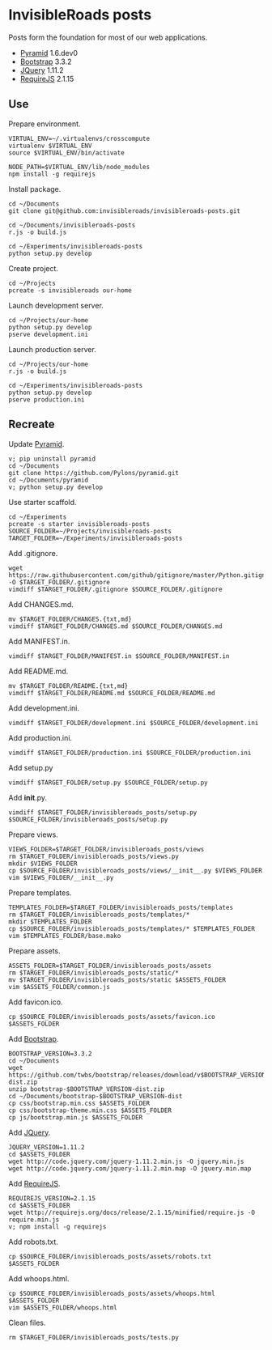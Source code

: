InvisibleRoads posts
====================
Posts form the foundation for most of our web applications.

- [Pyramid](http://docs.pylonsproject.org/en/latest/docs/pyramid.html) 1.6.dev0
- [Bootstrap](http://getbootstrap.com) 3.3.2
- [JQuery](http://jquery.com) 1.11.2
- [RequireJS](http://requirejs.org) 2.1.15


Use
---
Prepare environment.

    VIRTUAL_ENV=~/.virtualenvs/crosscompute
    virtualenv $VIRTUAL_ENV
    source $VIRTUAL_ENV/bin/activate

    NODE_PATH=$VIRTUAL_ENV/lib/node_modules
    npm install -g requirejs

Install package.

    cd ~/Documents
    git clone git@github.com:invisibleroads/invisibleroads-posts.git

    cd ~/Documents/invisibleroads-posts
    r.js -o build.js

    cd ~/Experiments/invisibleroads-posts
    python setup.py develop

Create project.

    cd ~/Projects
    pcreate -s invisibleroads our-home

Launch development server.
    
    cd ~/Projects/our-home
    python setup.py develop
    pserve development.ini

Launch production server.

    cd ~/Projects/our-home
    r.js -o build.js

    cd ~/Experiments/invisibleroads-posts
    python setup.py develop
    pserve production.ini


Recreate
--------
Update [Pyramid](http://docs.pylonsproject.org/en/latest/docs/pyramid.html).

    v; pip uninstall pyramid
    cd ~/Documents
    git clone https://github.com/Pylons/pyramid.git
    cd ~/Documents/pyramid
    v; python setup.py develop

Use starter scaffold.

    cd ~/Experiments
    pcreate -s starter invisibleroads-posts
    SOURCE_FOLDER=~/Projects/invisibleroads-posts
    TARGET_FOLDER=~/Experiments/invisibleroads-posts

Add .gitignore.

    wget https://raw.githubusercontent.com/github/gitignore/master/Python.gitignore -O $TARGET_FOLDER/.gitignore
    vimdiff $TARGET_FOLDER/.gitignore $SOURCE_FOLDER/.gitignore

Add CHANGES.md.

    mv $TARGET_FOLDER/CHANGES.{txt,md}
    vimdiff $TARGET_FOLDER/CHANGES.md $SOURCE_FOLDER/CHANGES.md

Add MANIFEST.in.

    vimdiff $TARGET_FOLDER/MANIFEST.in $SOURCE_FOLDER/MANIFEST.in

Add README.md.

    mv $TARGET_FOLDER/README.{txt,md}
    vimdiff $TARGET_FOLDER/README.md $SOURCE_FOLDER/README.md

Add development.ini.

    vimdiff $TARGET_FOLDER/development.ini $SOURCE_FOLDER/development.ini

Add production.ini.

    vimdiff $TARGET_FOLDER/production.ini $SOURCE_FOLDER/production.ini

Add setup.py

    vimdiff $TARGET_FOLDER/setup.py $SOURCE_FOLDER/setup.py

Add __init__.py.

    vimdiff $TARGET_FOLDER/invisibleroads_posts/setup.py $SOURCE_FOLDER/invisibleroads_posts/setup.py

Prepare views.

    VIEWS_FOLDER=$TARGET_FOLDER/invisibleroads_posts/views
    rm $TARGET_FOLDER/invisibleroads_posts/views.py
    mkdir $VIEWS_FOLDER
    cp $SOURCE_FOLDER/invisibleroads_posts/views/__init__.py $VIEWS_FOLDER
    vim $VIEWS_FOLDER/__init__.py

Prepare templates.

    TEMPLATES_FOLDER=$TARGET_FOLDER/invisibleroads_posts/templates
    rm $TARGET_FOLDER/invisibleroads_posts/templates/*
    mkdir $TEMPLATES_FOLDER
    cp $SOURCE_FOLDER/invisibleroads_posts/templates/* $TEMPLATES_FOLDER
    vim $TEMPLATES_FOLDER/base.mako

Prepare assets.

    ASSETS_FOLDER=$TARGET_FOLDER/invisibleroads_posts/assets
    rm $TARGET_FOLDER/invisibleroads_posts/static/*
    mv $TARGET_FOLDER/invisibleroads_posts/static $ASSETS_FOLDER
    vim $ASSETS_FOLDER/common.js

Add favicon.ico.

    cp $SOURCE_FOLDER/invisibleroads_posts/assets/favicon.ico $ASSETS_FOLDER

Add [Bootstrap](http://getbootstrap.com).

    BOOTSTRAP_VERSION=3.3.2
    cd ~/Documents
    wget https://github.com/twbs/bootstrap/releases/download/v$BOOTSTRAP_VERSION/bootstrap-$BOOTSTRAP_VERSION-dist.zip
    unzip bootstrap-$BOOTSTRAP_VERSION-dist.zip
    cd ~/Documents/bootstrap-$BOOTSTRAP_VERSION-dist
    cp css/bootstrap.min.css $ASSETS_FOLDER
    cp css/bootstrap-theme.min.css $ASSETS_FOLDER
    cp js/bootstrap.min.js $ASSETS_FOLDER

Add [JQuery](http://jquery.com).

    JQUERY_VERSION=1.11.2
    cd $ASSETS_FOLDER
    wget http://code.jquery.com/jquery-1.11.2.min.js -O jquery.min.js
    wget http://code.jquery.com/jquery-1.11.2.min.map -O jquery.min.map
    
Add [RequireJS](http://requirejs.org).

    REQUIREJS_VERSION=2.1.15
    cd $ASSETS_FOLDER
    wget http://requirejs.org/docs/release/2.1.15/minified/require.js -O require.min.js
    v; npm install -g requirejs

Add robots.txt.

    cp $SOURCE_FOLDER/invisibleroads_posts/assets/robots.txt $ASSETS_FOLDER

Add whoops.html.

    cp $SOURCE_FOLDER/invisibleroads_posts/assets/whoops.html $ASSETS_FOLDER
    vim $ASSETS_FOLDER/whoops.html

Clean files.

    rm $TARGET_FOLDER/invisibleroads_posts/tests.py
